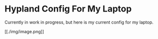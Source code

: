 # Hypland Config For My Laptop

Currently in work in progress, but here is my current config for my laptop.

[[./img/image.png]]
